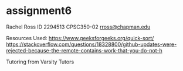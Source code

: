 # assignment6
Rachel Ross
ID 2294513
CPSC350-02
rross@chapman.edu

Resources Used:
https://www.geeksforgeeks.org/quick-sort/
https://stackoverflow.com/questions/18328800/github-updates-were-rejected-because-the-remote-contains-work-that-you-do-not-h

Tutoring from Varsity Tutors
